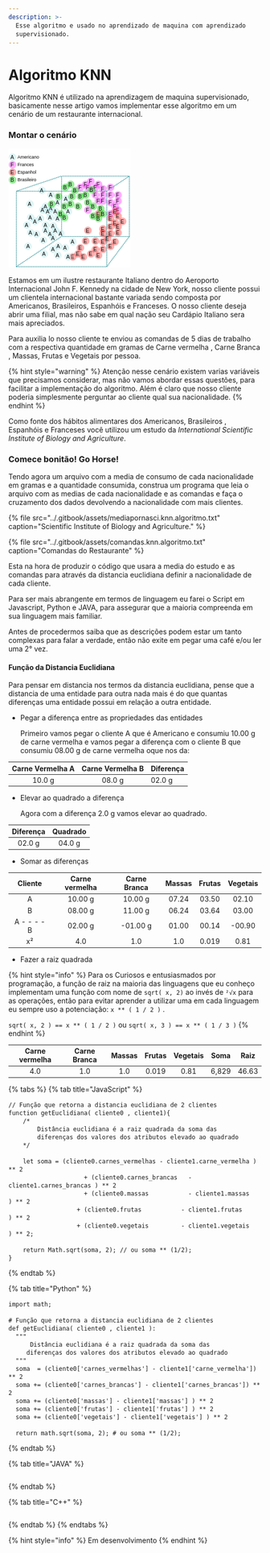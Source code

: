 ```yaml
---
description: >-
  Esse algoritmo e usado no aprendizado de maquina com aprendizado
  supervisionado.
---
```


# Algoritmo KNN

  Algoritmo KNN é utilizado na aprendizagem de maquina supervisionado, basicamente nesse artigo vamos implementar esse algoritmo em um cenário de um restaurante internacional.

### Montar o cenário

![Vis&#xE3;o dos DataSet](../.gitbook/assets/imagemdosdados.png)

  Estamos em um ilustre restaurante Italiano dentro do Aeroporto Internacional John F. Kennedy na cidade de New York, nosso cliente possui um clientela internacional bastante variada sendo composta por Americanos, Brasileiros,  Espanhóis e Franceses. O nosso cliente deseja abrir uma filial, mas não sabe em qual nação seu Cardápio Italiano sera mais apreciados.

  Para auxilia lo nosso cliente te enviou as comandas de 5 dias de trabalho com a respectiva quantidade em gramas de Carne vermelha , Carne Branca , Massas, Frutas e Vegetais por pessoa.

{% hint style="warning" %}
Atenção nesse cenário existem varias variáveis  que precisamos considerar, mas não vamos abordar essas questões, para facilitar a implementação do algoritmo. Além é claro que nosso cliente poderia simplesmente perguntar ao cliente qual sua nacionalidade.
{% endhint %}

  Como fonte dos hábitos alimentares dos Americanos, Brasileiros , Espanhóis e Franceses você utilizou um estudo da _International Scientific Institute of Biology and Agriculture_.

### Comece bonitão! Go Horse!

  Tendo agora um arquivo com a media de consumo de cada nacionalidade em gramas e a quantidade consumida, construa um programa que leia o arquivo com as medias de cada nacionalidade e as comandas e faça o cruzamento dos dados devolvendo a nacionalidade com mais clientes.

{% file src="../.gitbook/assets/mediapornasci.knn.algoritmo.txt" caption="Scientific Institute of Biology and Agriculture." %}

{% file src="../.gitbook/assets/comandas.knn.algoritmo.txt" caption="Comandas do Restaurante" %}

  Esta na hora de produzir o código que usara a media do estudo e as comandas para através da distancia euclidiana definir a nacionalidade de cada cliente.

  Para ser mais abrangente em termos de linguagem eu farei o Script em Javascript, Python e JAVA, para assegurar que a maioria compreenda em sua linguagem mais familiar.

  Antes de procedermos saiba que as descrições podem estar um tanto complexas para falar a verdade, então não exite em pegar uma café e/ou ler uma 2° vez.

#### Função da Distancia Euclidiana

  Para pensar em distancia nos termos da distancia euclidiana, pense que a distancia de uma entidade para outra nada mais é do que quantas diferenças uma entidade possui em relação a outra entidade.

* Pegar a diferença entre as propriedades das entidades

  Primeiro vamos pegar o cliente A que é Americano e consumiu 10.00 g de carne vermelha e vamos pegar a diferença com o cliente B que consumiu 08.00 g de carne vermelha oque nos da: 

| Carne Vermelha A | Carne Vermelha B | Diferença |
| :---: | :---: | :--- |
| 10.0 g | 08.0 g | 02.0 g |

* Elevar ao quadrado a diferença 

  Agora com a diferença 2.0 g vamos elevar ao quadrado.

| Diferença | Quadrado |
| :---: | :---: |
| 02.0 g | 04.0 g |

* Somar as diferenças 

| Cliente |  Carne vermelha | Carne Branca  | Massas | Frutas | Vegetais |
| :---: | :---: | :---: | :---: | :---: | :---: |
| A | 10.00 g | 10.00 g | 07.24 | 03.50 | 02.10 |
| B | 08.00 g | 11.00 g | 06.24 | 03.64 | 03.00 |
| A - - - - B | 02.00 g |  -01.00 g | 01.00 | 00.14 | -00.90 |
| x² | 4.0 | 1.0 | 1.0 | 0.019 | 0.81 |

* Fazer a raiz quadrada

{% hint style="info" %}
Para os Curiosos e entusiasmados por programação,  a função de raiz na maioria das linguagens que eu conheço implementam uma função com nome de `sqrt( x, 2)` ao invés de `²√x`  para as operações, então para evitar aprender a utilizar uma em cada linguagem eu sempre uso a potenciação: `x ** ( 1 / 2 )` .

`sqrt( x, 2 ) == x ** ( 1 / 2 )` ou `sqrt( x, 3 ) == x ** ( 1 / 3 )`
{% endhint %}

| Carne vermelha | Carne Branca | Massas | Frutas | Vegetais | Soma | Raiz |
| :---: | :---: | :---: | :---: | :---: | :---: | :---: |
| 4.0 | 1.0 | 1.0 | 0.019 | 0.81 | 6,829 | 46.63 |

{% tabs %}
{% tab title="JavaScript" %}
```text
// Função que retorna a distancia euclidiana de 2 clientes
function getEuclidiana( cliente0 , cliente1){
	/*
		Distância euclidiana é a raiz quadrada da soma das
		diferenças dos valores dos atributos elevado ao quadrado
	*/

	let soma = (cliente0.carnes_vermelhas - cliente1.carne_vermelha ) ** 2
					 + (cliente0.carnes_brancas   - cliente1.carnes_brancas ) ** 2
					 + (cliente0.massas           - cliente1.massas         ) ** 2
				   + (cliente0.frutas           - cliente1.frutas         ) ** 2
				   + (cliente0.vegetais         - cliente1.vegetais       ) ** 2;
	
	return Math.sqrt(soma, 2); // ou soma ** (1/2);
}
```
{% endtab %}

{% tab title="Python" %}
```text
import math;

# Função que retorna a distancia euclidiana de 2 clientes
def getEuclidiana( cliente0 , cliente1 ):
  """
	  Distância euclidiana é a raiz quadrada da soma das
	 diferenças dos valores dos atributos elevado ao quadrado
  """
  soma  = (cliente0['carnes_vermelhas'] - cliente1['carne_vermelha']) ** 2
  soma += (cliente0['carnes_brancas'] - cliente1['carnes_brancas']) ** 2
  soma += (cliente0['massas'] - cliente1['massas'] ) ** 2
  soma += (cliente0['frutas'] - cliente1['frutas'] ) ** 2
  soma += (cliente0['vegetais'] - cliente1['vegetais'] ) ** 2
	
  return math.sqrt(soma, 2); # ou soma ** (1/2);
```
{% endtab %}

{% tab title="JAVA" %}
```

```
{% endtab %}

{% tab title="C++" %}
```

```
{% endtab %}
{% endtabs %}







{% hint style="info" %}
Em desenvolvimento
{% endhint %}

